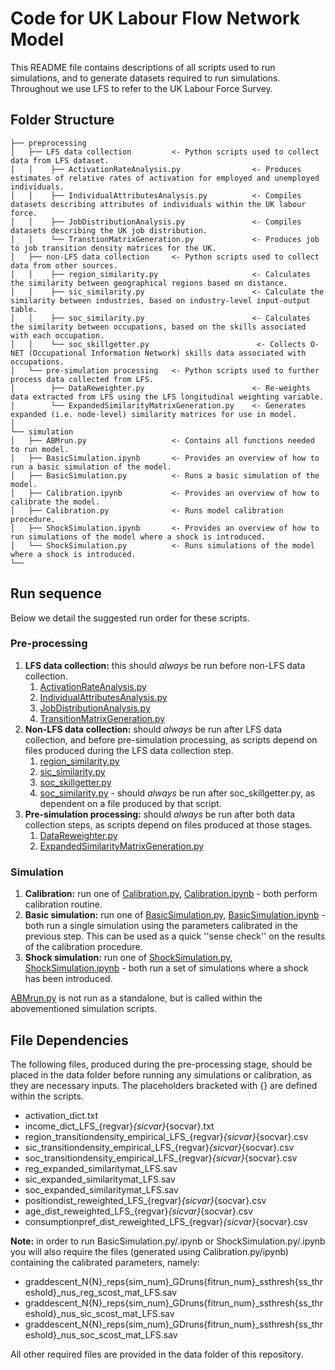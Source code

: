 # Code for UK Labour Flow Network Model

This README file contains descriptions of all scripts used to run simulations, and to generate datasets required to run simulations. Throughout we use LFS to refer to the UK Labour Force Survey.

## Folder Structure

```               
├── preprocessing    
│   ├── LFS data collection         <- Python scripts used to collect data from LFS dataset.
│   │    ├── ActivationRateAnalysis.py                <- Produces estimates of relative rates of activation for employed and unemployed individuals.
│   │    ├── IndividualAttributesAnalysis.py          <- Compiles datasets describing attributes of individuals within the UK labour force.
│   │    ├── JobDistributionAnalysis.py               <- Compiles datasets describing the UK job distribution.
│   │    └── TranstionMatrixGeneration.py             <- Produces job to job transition density matrices for the UK.
│   ├── non-LFS data collection     <- Python scripts used to collect data from other sources.
│   │    ├── region_similarity.py                     <- Calculates the similarity between geographical regions based on distance.
│   │    ├── sic_similarity.py                        <- Calculate the similarity between industries, based on industry-level input-output table.
│   │    ├── soc_similarity.py                        <- Calculates the similarity between occupations, based on the skills associated with each occupation.
│   │    └── soc_skillgetter.py                        <- Collects O-NET (Occupational Information Network) skills data associated with occupations.
│   └── pre-simulation processing   <- Python scripts used to further process data collected from LFS.
│        ├── DataReweighter.py                        <- Re-weights data extracted from LFS using the LFS longitudinal weighting variable.
│        └── ExpandedSimilarityMatrixGeneration.py    <- Generates expanded (i.e. node-level) similarity matrices for use in model. 
│
└── simulation                    
│   ├── ABMrun.py                   <- Contains all functions needed to run model.
│   ├── BasicSimulation.ipynb       <- Provides an overview of how to run a basic simulation of the model.
│   ├── BasicSimulation.py          <- Runs a basic simulation of the model.
│   ├── Calibration.ipynb           <- Provides an overview of how to calibrate the model.
│   ├── Calibration.py              <- Runs model calibration procedure.
│   ├── ShockSimulation.ipynb       <- Provides an overview of how to run simulations of the model where a shock is introduced.
│   └── ShockSimulation.py          <- Runs simulations of the model where a shock is introduced.
└──
```

## Run sequence

Below we detail the suggested run order for these scripts.

### Pre-processing

1. **LFS data collection:** this should *always* be run before non-LFS data collection.
    1.  [ActivationRateAnalysis.py](https://github.com/alan-turing-institute/UK-LabourFlowNetwork-Model/blob/main/code/preprocessing/LFS%20data%20collection/ActivationRateAnalysis.py)
    2. [IndividualAttributesAnalysis.py](https://github.com/alan-turing-institute/UK-LabourFlowNetwork-Model/blob/main/code/preprocessing/LFS%20data%20collection/IndividualAttributesAnalysis.py)
    3. [JobDistributionAnalysis.py](https://github.com/alan-turing-institute/UK-LabourFlowNetwork-Model/blob/main/code/preprocessing/LFS%20data%20collection/JobDistributionAnalysis.py)
    4. [TransitionMatrixGeneration.py](https://github.com/alan-turing-institute/UK-LabourFlowNetwork-Model/blob/main/code/preprocessing/LFS%20data%20collection/TransitionMatrixGeneration.py)
2. **Non-LFS data collection:** should *always* be run after LFS data collection, and before pre-simulation processing, as scripts depend on files produced during the LFS data collection step.
    1. [region_similarity.py](https://github.com/alan-turing-institute/UK-LabourFlowNetwork-Model/blob/main/code/preprocessing/non-LFS%20data%20collection/region_similarity.py)
    2. [sic_similarity.py](https://github.com/alan-turing-institute/UK-LabourFlowNetwork-Model/blob/main/code/preprocessing/non-LFS%20data%20collection/sic_similarity.py)
    3. [soc_skillgetter.py](https://github.com/alan-turing-institute/UK-LabourFlowNetwork-Model/blob/main/code/preprocessing/non-LFS%20data%20collection/soc_skillgetter.pyy)
    4. [soc_similarity.py](https://github.com/alan-turing-institute/UK-LabourFlowNetwork-Model/blob/main/code/preprocessing/non-LFS%20data%20collection/soc_similarity.py) - should *always* be run after soc_skillgetter.py, as dependent on a file produced by that script.
3. **Pre-simulation processing:** should *always* be run after both data collection steps, as scripts depend on files produced at those stages.
    1. [DataReweighter.py](https://github.com/alan-turing-institute/UK-LabourFlowNetwork-Model/blob/main/code/preprocessing/pre-simulation%20processing/DataReweighter.py)
    2. [ExpandedSimilarityMatrixGeneration.py](https://github.com/alan-turing-institute/UK-LabourFlowNetwork-Model/blob/main/code/preprocessing/pre-simulation%20processing/ExpandedSimilarityMatrixGeneration.py)

### Simulation

1. **Calibration:** run one of [Calibration.py](https://github.com/alan-turing-institute/UK-LabourFlowNetwork-Model/blob/main/code/simulation/Calibration.py), [Calibration.ipynb](https://github.com/alan-turing-institute/UK-LabourFlowNetwork-Model/blob/main/code/simulation/Calibration.ipynb) - both perform calibration routine.
2. **Basic simulation:** run one of [BasicSimulation.py](https://github.com/alan-turing-institute/UK-LabourFlowNetwork-Model/blob/main/code/simulation/BasicSimulation.py), [BasicSimulation.ipynb](https://github.com/alan-turing-institute/UK-LabourFlowNetwork-Model/blob/main/code/simulation/BasicSimulation.ipynb) - both run a single simulation using the parameters calibrated in the previous step. This can be used as a quick ''sense check'' on the results of the calibration procedure.
3. **Shock simulation:** run one of [ShockSimulation.py](https://github.com/alan-turing-institute/UK-LabourFlowNetwork-Model/blob/main/code/simulation/ShockSimulation.py), [ShockSimulation.ipynb](https://github.com/alan-turing-institute/UK-LabourFlowNetwork-Model/blob/main/code/simulation/ShockSimulation.ipynb) - both run a set of simulations where a shock has been introduced.

[ABMrun.py](https://github.com/alan-turing-institute/UK-LabourFlowNetwork-Model/blob/main/code/simulation/ABMrun.py) is not run as a standalone, but is called within the abovementioned simulation scripts.

## File Dependencies

The following files, produced during the pre-processing stage, should be placed in the data folder before running any simulations or calibration, as they are necessary inputs. The placeholders bracketed with {} are defined within the scripts.

- activation_dict.txt
- income_dict_LFS_{regvar}_{sicvar}_{socvar}.txt
- region_transitiondensity_empirical_LFS_{regvar}_{sicvar}_{socvar}.csv
- sic_transitiondensity_empirical_LFS_{regvar}_{sicvar}_{socvar}.csv
- soc_transitiondensity_empirical_LFS_{regvar}_{sicvar}_{socvar}.csv
- reg_expanded_similaritymat_LFS.sav
- sic_expanded_similaritymat_LFS.sav
- soc_expanded_similaritymat_LFS.sav
- positiondist_reweighted_LFS_{regvar}_{sicvar}_{socvar}.csv
- age_dist_reweighted_LFS_{regvar}_{sicvar}_{socvar}.csv
- consumptionpref_dist_reweighted_LFS_{regvar}_{sicvar}_{socvar}.csv

**Note:** in order to run BasicSimulation.py/.ipynb or ShockSimulation.py/.ipynb you will also require the files (generated using Calibration.py/ipynb) containing the calibrated parameters, namely:
- graddescent_N{N}_reps{sim_num}_GDruns{fitrun_num}_ssthresh{ss_threshold}_nus_reg_scost_mat_LFS.sav
- graddescent_N{N}_reps{sim_num}_GDruns{fitrun_num}_ssthresh{ss_threshold}_nus_sic_scost_mat_LFS.sav
- graddescent_N{N}_reps{sim_num}_GDruns{fitrun_num}_ssthresh{ss_threshold}_nus_soc_scost_mat_LFS.sav

All other required files are provided in the data folder of this repository.
